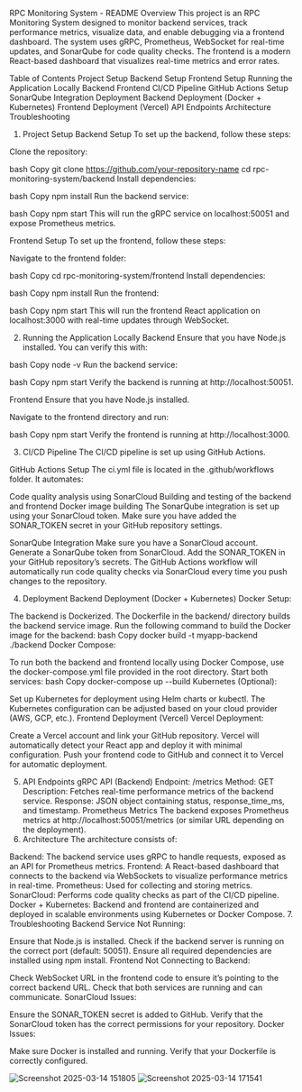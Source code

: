 RPC Monitoring System - README
Overview
This project is an RPC Monitoring System designed to monitor backend services, track performance metrics, visualize data, and enable debugging via a frontend dashboard. The system uses gRPC, Prometheus, WebSocket for real-time updates, and SonarQube for code quality checks. The frontend is a modern React-based dashboard that visualizes real-time metrics and error rates.

Table of Contents
Project Setup
Backend Setup
Frontend Setup
Running the Application Locally
Backend
Frontend
CI/CD Pipeline
GitHub Actions Setup
SonarQube Integration
Deployment
Backend Deployment (Docker + Kubernetes)
Frontend Deployment (Vercel)
API Endpoints
Architecture
Troubleshooting
1. Project Setup <a name="setup"></a>
Backend Setup
To set up the backend, follow these steps:

Clone the repository:

bash
Copy
git clone https://github.com/your-repository-name
cd rpc-monitoring-system/backend
Install dependencies:

bash
Copy
npm install
Run the backend service:

bash
Copy
npm start
This will run the gRPC service on localhost:50051 and expose Prometheus metrics.

Frontend Setup
To set up the frontend, follow these steps:

Navigate to the frontend folder:

bash
Copy
cd rpc-monitoring-system/frontend
Install dependencies:

bash
Copy
npm install
Run the frontend:

bash
Copy
npm start
This will run the frontend React application on localhost:3000 with real-time updates through WebSocket.

2. Running the Application Locally <a name="running-locally"></a>
Backend
Ensure that you have Node.js installed. You can verify this with:

bash
Copy
node -v
Run the backend service:

bash
Copy
npm start
Verify the backend is running at http://localhost:50051.

Frontend
Ensure that you have Node.js installed.

Navigate to the frontend directory and run:

bash
Copy
npm start
Verify the frontend is running at http://localhost:3000.

3. CI/CD Pipeline <a name="cicd-pipeline"></a>
The CI/CD pipeline is set up using GitHub Actions.

GitHub Actions Setup
The ci.yml file is located in the .github/workflows folder. It automates:

Code quality analysis using SonarCloud
Building and testing of the backend and frontend
Docker image building
The SonarQube integration is set up using your SonarCloud token. Make sure you have added the SONAR_TOKEN secret in your GitHub repository settings.

SonarQube Integration
Make sure you have a SonarCloud account.
Generate a SonarQube token from SonarCloud.
Add the SONAR_TOKEN in your GitHub repository’s secrets.
The GitHub Actions workflow will automatically run code quality checks via SonarCloud every time you push changes to the repository.

4. Deployment <a name="deployment"></a>
Backend Deployment (Docker + Kubernetes)
Docker Setup:

The backend is Dockerized. The Dockerfile in the backend/ directory builds the backend service image.
Run the following command to build the Docker image for the backend:
bash
Copy
docker build -t myapp-backend ./backend
Docker Compose:

To run both the backend and frontend locally using Docker Compose, use the docker-compose.yml file provided in the root directory.
Start both services:
bash
Copy
docker-compose up --build
Kubernetes (Optional):

Set up Kubernetes for deployment using Helm charts or kubectl.
The Kubernetes configuration can be adjusted based on your cloud provider (AWS, GCP, etc.).
Frontend Deployment (Vercel)
Vercel Deployment:

Create a Vercel account and link your GitHub repository.
Vercel will automatically detect your React app and deploy it with minimal configuration.
Push your frontend code to GitHub and connect it to Vercel for automatic deployment.

5. API Endpoints <a name="api-endpoints"></a>
gRPC API (Backend)
Endpoint: /metrics
Method: GET
Description: Fetches real-time performance metrics of the backend service.
Response: JSON object containing status, response_time_ms, and timestamp.
Prometheus Metrics
The backend exposes Prometheus metrics at http://localhost:50051/metrics (or similar URL depending on the deployment).
6. Architecture <a name="architecture"></a>
The architecture consists of:

Backend: The backend service uses gRPC to handle requests, exposed as an API for Prometheus metrics.
Frontend: A React-based dashboard that connects to the backend via WebSockets to visualize performance metrics in real-time.
Prometheus: Used for collecting and storing metrics.
SonarCloud: Performs code quality checks as part of the CI/CD pipeline.
Docker + Kubernetes: Backend and frontend are containerized and deployed in scalable environments using Kubernetes or Docker Compose.
7. Troubleshooting <a name="troubleshooting"></a>
Backend Service Not Running:

Ensure that Node.js is installed.
Check if the backend server is running on the correct port (default: 50051).
Ensure all required dependencies are installed using npm install.
Frontend Not Connecting to Backend:

Check WebSocket URL in the frontend code to ensure it’s pointing to the correct backend URL.
Check that both services are running and can communicate.
SonarCloud Issues:

Ensure the SONAR_TOKEN secret is added to GitHub.
Verify that the SonarCloud token has the correct permissions for your repository.
Docker Issues:

Make sure Docker is installed and running.
Verify that your Dockerfile is correctly configured.

![Screenshot 2025-03-14 151805](https://github.com/user-attachments/assets/79348d3c-f9bc-45d3-829e-5d260c12263f)
![Screenshot 2025-03-14 171541](https://github.com/user-attachments/assets/de41eb8e-9d40-434e-851f-8771ccf6dc4b)


